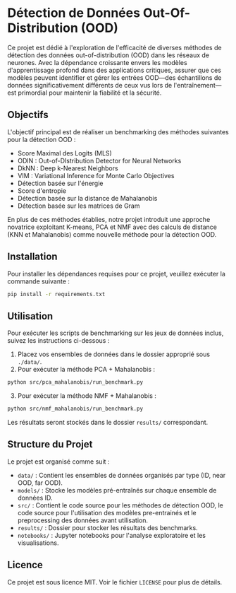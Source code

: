 
# Détection de Données Out-Of-Distribution (OOD)

Ce projet est dédié à l'exploration de l'efficacité de diverses méthodes de détection des données out-of-distribution (OOD) dans les réseaux de neurones. Avec la dépendance croissante envers les modèles d'apprentissage profond dans des applications critiques, assurer que ces modèles peuvent identifier et gérer les entrées OOD—des échantillons de données significativement différents de ceux vus lors de l'entraînement—est primordial pour maintenir la fiabilité et la sécurité.

## Objectifs

L'objectif principal est de réaliser un benchmarking des méthodes suivantes pour la détection OOD :

- Score Maximal des Logits (MLS)
- ODIN : Out-of-DIstribution Detector for Neural Networks
- DkNN : Deep k-Nearest Neighbors
- VIM : Variational Inference for Monte Carlo Objectives
- Détection basée sur l'énergie
- Score d'entropie
- Détection basée sur la distance de Mahalanobis
- Détection basée sur les matrices de Gram

En plus de ces méthodes établies, notre projet introduit une approche novatrice exploitant K-means, PCA et NMF avec des calculs de distance (KNN et Mahalanobis) comme nouvelle méthode pour la détection OOD.


## Installation

Pour installer les dépendances requises pour ce projet, veuillez exécuter la commande suivante :

```bash
pip install -r requirements.txt
```

## Utilisation

Pour exécuter les scripts de benchmarking sur les jeux de données inclus, suivez les instructions ci-dessous :

1. Placez vos ensembles de données dans le dossier approprié sous `./data/`.
2. Pour exécuter la méthode PCA + Mahalanobis :

```bash
python src/pca_mahalanobis/run_benchmark.py
```

3. Pour exécuter la méthode NMF + Mahalanobis :

```bash
python src/nmf_mahalanobis/run_benchmark.py
```

Les résultats seront stockés dans le dossier `results/` correspondant.

## Structure du Projet

Le projet est organisé comme suit :

- `data/` : Contient les ensembles de données organisés par type (ID, near OOD, far OOD).
- `models/` : Stocke les modèles pré-entraînés sur chaque ensemble de données ID.
- `src/` : Contient le code source pour les méthodes de détection OOD, le code source pour l'utilisation des modèles pre-entrainés et le preprocessing des données avant utilisation.
- `results/` : Dossier pour stocker les résultats des benchmarks.
- `notebooks/` : Jupyter notebooks pour l'analyse exploratoire et les visualisations.

## Licence

Ce projet est sous licence MIT. Voir le fichier `LICENSE` pour plus de détails.
